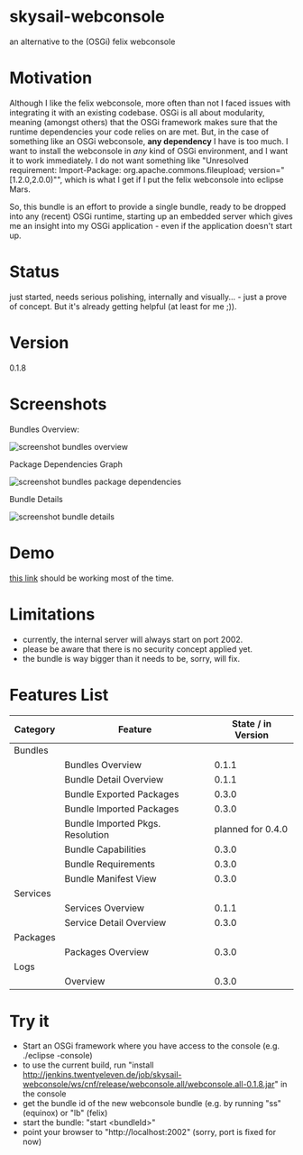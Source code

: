 # skysail-webconsole
an alternative to the (OSGi) felix webconsole

# Motivation
Although I like the felix webconsole, more often than not I faced issues with integrating it with an existing codebase. OSGi is all about modularity, meaning (amongst others) that the OSGi framework makes sure that the runtime dependencies your code relies on are met. But, in the case of something like an OSGi webconsole, __any dependency__ I have is too much. I want to install the webconsole in _any_ kind of OSGi environment, and I want it to work immediately. I do not want something like "Unresolved requirement: Import-Package: org.apache.commons.fileupload; version="[1.2.0,2.0.0)"", which is what I get if I put the felix webconsole into eclipse Mars.

So, this bundle is an effort to provide a single bundle, ready to be dropped into any (recent) OSGi runtime, starting up an embedded server which gives me an insight into my OSGi application - even if the application doesn't start up.

# Status

just started, needs serious polishing, internally and visually... - just a prove of concept. But it's already getting helpful 
(at least for me ;)).

# Version 

0.1.8

# Screenshots

Bundles Overview:

![screenshot bundles overview](http://jenkins.twentyeleven.de/job/skysail-webconsole/ws/webconsole/etc/docs/webconsole.bundles.png)

Package Dependencies Graph

![screenshot bundles package dependencies](http://jenkins.twentyeleven.de/job/skysail-webconsole/ws/webconsole/etc/docs/webconsole.bundles.pkgDep.png)

Bundle Details

![screenshot bundle details](http://jenkins.twentyeleven.de/job/skysail-webconsole/ws/webconsole/etc/docs/webconsole.bundle.details.png)

# Demo

[this link](http://85.25.22.126:2002/index.html) should be working most of the time.

# Limitations

* currently, the internal server will always start on port 2002.
* please be aware that there is no security concept applied yet.
* the bundle is way bigger than it needs to be, sorry, will fix.

# Features List

| Category      | Feature                  | State / in Version |
| ------------- | ------------------------ | ------------------ |
| Bundles       |                          |                    |
|               | Bundles Overview         | 0.1.1              |
|               | Bundle Detail Overview   | 0.1.1              |
|               | Bundle Exported Packages | 0.3.0              |
|               | Bundle Imported Packages | 0.3.0              |
|               | Bundle Imported Pkgs. Resolution | planned for 0.4.0              |
|               | Bundle Capabilities      | 0.3.0              |
|               | Bundle Requirements      | 0.3.0              |
|               | Bundle Manifest View     | 0.3.0              |
| Services      |                          |                    |
|               | Services Overview        | 0.1.1              |
|               | Service Detail Overview  | 0.3.0              |
| Packages      |                          |                    |
|               | Packages Overview        | 0.3.0              |
| Logs          |                          |                    |
|               | Overview                 | 0.3.0              |

# Try it

* Start an OSGi framework where you have access to the console (e.g. ./eclipse -console)
* to use the current build, run "install http://jenkins.twentyeleven.de/job/skysail-webconsole/ws/cnf/release/webconsole.all/webconsole.all-0.1.8.jar" in the console
* get the bundle id of the new webconsole bundle (e.g. by running "ss" (equinox) or "lb" (felix)
* start the bundle: "start &lt;bundleId&gt;"
* point your browser to "http://localhost:2002" (sorry, port is fixed for now)

